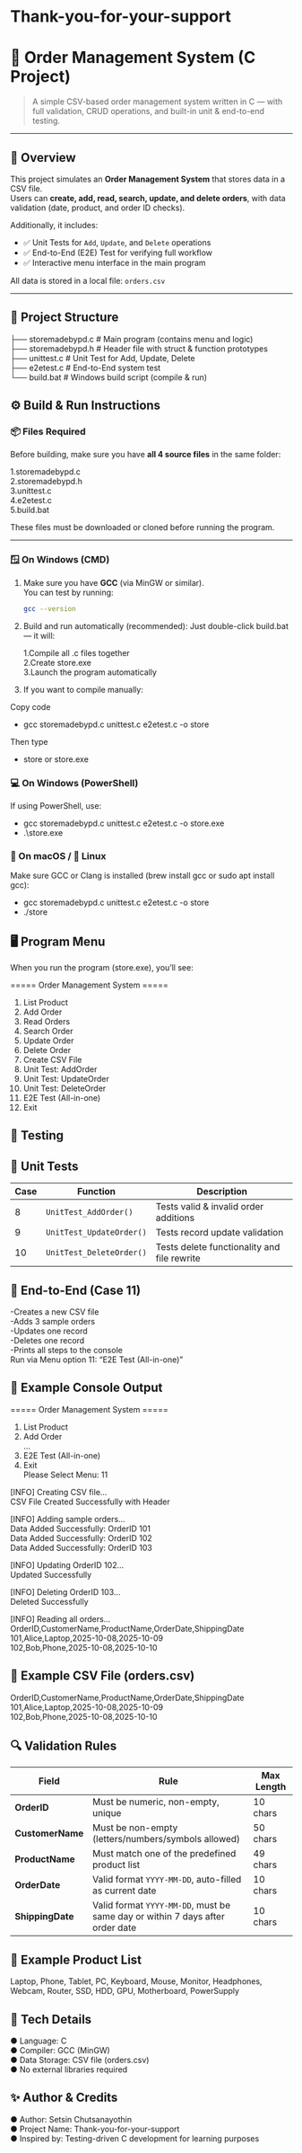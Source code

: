 # Thank-you-for-your-support
# 🏪 Order Management System (C Project)

> A simple CSV-based order management system written in C — with full validation, CRUD operations, and built-in unit & end-to-end testing.

---

## 📘 Overview

This project simulates an **Order Management System** that stores data in a CSV file.  
Users can **create, add, read, search, update, and delete orders**, with data validation (date, product, and order ID checks).

Additionally, it includes:
- ✅ Unit Tests for `Add`, `Update`, and `Delete` operations  
- ✅ End-to-End (E2E) Test for verifying full workflow  
- ✅ Interactive menu interface in the main program  

All data is stored in a local file: `orders.csv`

---

## 🧩 Project Structure
├── storemadebypd.c # Main program (contains menu and logic)    
├── storemadebypd.h # Header file with struct & function prototypes   
├── unittest.c # Unit Test for Add, Update, Delete   
├── e2etest.c # End-to-End system test   
└── build.bat # Windows build script (compile & run)   

## ⚙️ Build & Run Instructions

### 📦 Files Required  
Before building, make sure you have **all 4 source files** in the same folder:  
  
1.storemadebypd.c  
2.storemadebypd.h  
3.unittest.c  
4.e2etest.c  
5.build.bat  

These files must be downloaded or cloned before running the program.  

---  

### 🪟 On Windows (CMD)

1. Make sure you have **GCC** (via MinGW or similar).  
   You can test by running:
   ```bash
   gcc --version

2. Build and run automatically (recommended):
   Just double-click build.bat — it will:

   1.Compile all .c files together  
   2.Create store.exe  
   3.Launch the program automatically  

3. If you want to compile manually:

Copy code  
- gcc storemadebypd.c unittest.c e2etest.c -o store   
  
Then type   
- store or store.exe

### 💻 On Windows (PowerShell)

If using PowerShell, use:
- gcc storemadebypd.c unittest.c e2etest.c -o store.exe  
- .\store.exe  

### 🍎 On macOS / 🐧 Linux

Make sure GCC or Clang is installed (brew install gcc or sudo apt install gcc):  
- gcc storemadebypd.c unittest.c e2etest.c -o store  
- ./store  

## 🖥️ Program Menu

When you run the program (store.exe), you’ll see:

===== Order Management System =====
1. List Product
2. Add Order
3. Read Orders
4. Search Order
5. Update Order
6. Delete Order
7. Create CSV File
8. Unit Test: AddOrder
9. Unit Test: UpdateOrder
10. Unit Test: DeleteOrder
11. E2E Test (All-in-one)
0. Exit

## 🧪 Testing

## 🧭 Unit Tests
| Case | Function                 | Description                                 |
| ---- | ------------------------ | ------------------------------------------- |
| 8    | `UnitTest_AddOrder()`    | Tests valid & invalid order additions       |
| 9    | `UnitTest_UpdateOrder()` | Tests record update validation              |
| 10   | `UnitTest_DeleteOrder()` | Tests delete functionality and file rewrite |

## 🧩 End-to-End (Case 11)

-Creates a new CSV file  
-Adds 3 sample orders  
-Updates one record  
-Deletes one record  
-Prints all steps to the console  
Run via Menu option 11: “E2E Test (All-in-one)”  

## 📝 Example Console Output
===== Order Management System =====
1. List Product  
2. Add Order  
...  
11. E2E Test (All-in-one)  
0. Exit  
Please Select Menu: 11  
  
[INFO] Creating CSV file...  
CSV File Created Successfully with Header  
  
[INFO] Adding sample orders...  
Data Added Successfully: OrderID 101  
Data Added Successfully: OrderID 102  
Data Added Successfully: OrderID 103  
  
[INFO] Updating OrderID 102...  
Updated Successfully  
  
[INFO] Deleting OrderID 103...  
Deleted Successfully  
  
[INFO] Reading all orders...  
OrderID,CustomerName,ProductName,OrderDate,ShippingDate  
101,Alice,Laptop,2025-10-08,2025-10-09  
102,Bob,Phone,2025-10-08,2025-10-10  

## 📂 Example CSV File (orders.csv)
OrderID,CustomerName,ProductName,OrderDate,ShippingDate  
101,Alice,Laptop,2025-10-08,2025-10-09  
102,Bob,Phone,2025-10-08,2025-10-10  

## 🔍 Validation Rules
| Field            | Rule                                                                          | Max Length |
| ---------------- | ----------------------------------------------------------------------------- | ---------- |
| **OrderID**      | Must be numeric, non-empty, unique                                            | 10 chars   |
| **CustomerName** | Must be non-empty (letters/numbers/symbols allowed)                           | 50 chars   |
| **ProductName**  | Must match one of the predefined product list                                 | 49 chars   |
| **OrderDate**    | Valid format `YYYY-MM-DD`, auto-filled as current date                        | 10 chars   |
| **ShippingDate** | Valid format `YYYY-MM-DD`, must be same day or within 7 days after order date | 10 chars   |


## 🧠 Example Product List
Laptop, Phone, Tablet, PC, Keyboard, Mouse, Monitor,
Headphones, Webcam, Router, SSD, HDD, GPU, Motherboard, PowerSupply

## 🧰 Tech Details

● Language: C   
● Compiler: GCC (MinGW)  
● Data Storage: CSV file (orders.csv)  
● No external libraries required  

## ✨ Author & Credits

● Author: Setsin Chutsanayothin  
● Project Name: Thank-you-for-your-support  
● Inspired by: Testing-driven C development for learning purposes  